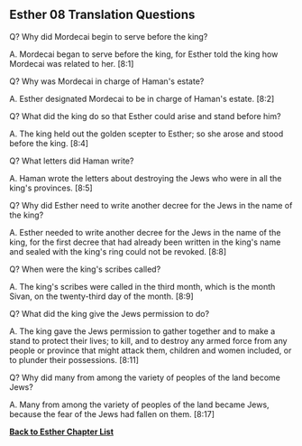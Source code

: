 ## Esther 08 Translation Questions ##

Q? Why did Mordecai begin to serve before the king?

A. Mordecai began to serve before the king, for Esther told the king how Mordecai was related to her. [8:1]

Q? Why was Mordecai in charge of Haman's estate?

A. Esther designated Mordecai to be in charge of Haman's estate. [8:2]

Q? What did the king do so that Esther could arise and stand before him?

A. The king held out the golden scepter to Esther; so she arose and stood before the king. [8:4]

Q? What letters did Haman write?

A. Haman wrote the letters about destroying the Jews who were in all the king's provinces. [8:5]

Q? Why did Esther need to write another decree for the Jews in the name of the king?

A. Esther needed to write another decree for the Jews in the name of the king, for the first decree that had already been written in the king's name and sealed with the king's ring could not be revoked. [8:8]

Q? When were the king's scribes called?

A. The king's scribes were called in the third month, which is the month Sivan, on the twenty-third day of the month. [8:9]

Q? What did the king give the Jews permission to do?

A. The king gave the Jews permission to gather together and to make a stand to protect their lives; to kill, and to destroy any armed force from any people or province that might attack them, children and women included, or to plunder their possessions. [8:11]

Q? Why did many from among the variety of peoples of the land become Jews?

A. Many from among the variety of peoples of the land became Jews, because the fear of the Jews had fallen on them. [8:17]

__[Back to Esther Chapter List](./)__

